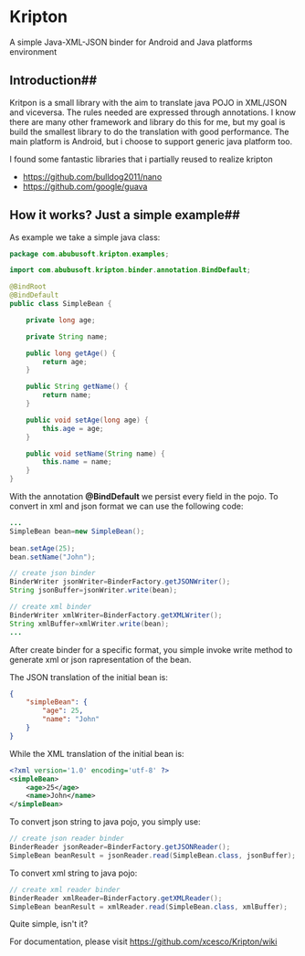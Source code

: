 # Kripton
A simple Java-XML-JSON binder for Android and Java platforms environment


## Introduction##
Kritpon is a small library with the aim to translate java POJO in XML/JSON and viceversa. The rules needed are expressed through annotations. I know there are many other framework and library do this for me, but my goal is build the smallest library to do the translation with good performance. The main platform is Android, but i choose to support generic java platform too.

I found some fantastic libraries that i partially reused to realize kripton

 - https://github.com/bulldog2011/nano
 - https://github.com/google/guava


## How it works? Just a simple example##
As example we take a simple java class:

```java
package com.abubusoft.kripton.examples;

import com.abubusoft.kripton.binder.annotation.BindDefault;

@BindRoot
@BindDefault
public class SimpleBean {

    private long age;

    private String name;

    public long getAge() {
    	return age;
    }

    public String getName() {
    	return name;
    }

    public void setAge(long age) {
    	this.age = age;
    }

    public void setName(String name) {
    	this.name = name;
    }
}
```

With the annotation **@BindDefault** we persist every field in the pojo.  To convert in xml and json format we can use the following code:

```java
...
SimpleBean bean=new SimpleBean();
	
bean.setAge(25);
bean.setName("John");

// create json binder
BinderWriter jsonWriter=BinderFactory.getJSONWriter();
String jsonBuffer=jsonWriter.write(bean);

// create xml binder
BinderWriter xmlWriter=BinderFactory.getXMLWriter();
String xmlBuffer=xmlWriter.write(bean);
...
```

After create binder for a specific format, you simple invoke write method to generate xml or json rapresentation of the bean.

The JSON translation of the initial bean is:
```json
{
	"simpleBean": {
	    "age": 25,
	    "name": "John"
	}
}
```
 
While the XML translation of the initial bean is:

```xml
<?xml version='1.0' encoding='utf-8' ?>
<simpleBean>
	<age>25</age>
	<name>John</name>
</simpleBean>
```

To convert json string to java pojo, you simply use:

```java   
// create json reader binder
BinderReader jsonReader=BinderFactory.getJSONReader();
SimpleBean beanResult = jsonReader.read(SimpleBean.class, jsonBuffer);
```

To convert xml string to java pojo:

```java
// create xml reader binder
BinderReader xmlReader=BinderFactory.getXMLReader();
SimpleBean beanResult = xmlReader.read(SimpleBean.class, xmlBuffer);
```

Quite simple, isn't it?

For documentation, please visit https://github.com/xcesco/Kripton/wiki
